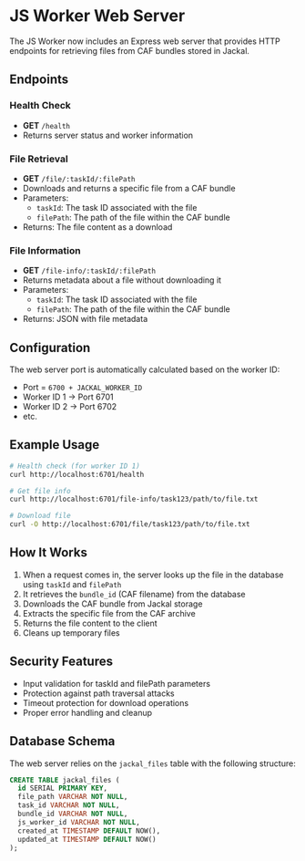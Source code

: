 # JS Worker Web Server

The JS Worker now includes an Express web server that provides HTTP endpoints for retrieving files from CAF bundles stored in Jackal.

## Endpoints

### Health Check
- **GET** `/health`
- Returns server status and worker information

### File Retrieval
- **GET** `/file/:taskId/:filePath`
- Downloads and returns a specific file from a CAF bundle
- Parameters:
  - `taskId`: The task ID associated with the file
  - `filePath`: The path of the file within the CAF bundle
- Returns: The file content as a download

### File Information
- **GET** `/file-info/:taskId/:filePath`
- Returns metadata about a file without downloading it
- Parameters:
  - `taskId`: The task ID associated with the file
  - `filePath`: The path of the file within the CAF bundle
- Returns: JSON with file metadata

## Configuration

The web server port is automatically calculated based on the worker ID:

- Port = `6700 + JACKAL_WORKER_ID`
- Worker ID 1 → Port 6701
- Worker ID 2 → Port 6702
- etc.

## Example Usage

```bash
# Health check (for worker ID 1)
curl http://localhost:6701/health

# Get file info
curl http://localhost:6701/file-info/task123/path/to/file.txt

# Download file
curl -O http://localhost:6701/file/task123/path/to/file.txt
```

## How It Works

1. When a request comes in, the server looks up the file in the database using `taskId` and `filePath`
2. It retrieves the `bundle_id` (CAF filename) from the database
3. Downloads the CAF bundle from Jackal storage
4. Extracts the specific file from the CAF archive
5. Returns the file content to the client
6. Cleans up temporary files

## Security Features

- Input validation for taskId and filePath parameters
- Protection against path traversal attacks
- Timeout protection for download operations
- Proper error handling and cleanup

## Database Schema

The web server relies on the `jackal_files` table with the following structure:

```sql
CREATE TABLE jackal_files (
  id SERIAL PRIMARY KEY,
  file_path VARCHAR NOT NULL,
  task_id VARCHAR NOT NULL,
  bundle_id VARCHAR NOT NULL,
  js_worker_id VARCHAR NOT NULL,
  created_at TIMESTAMP DEFAULT NOW(),
  updated_at TIMESTAMP DEFAULT NOW()
);
```
